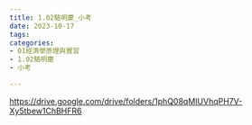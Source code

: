 ```yaml
---
title: 1.02駱明慶_小考
date: 2023-10-17
tags: 
categories:
- 01經濟學原理與實習
- 1.02駱明慶
- 小考

---
```

https://drive.google.com/drive/folders/1phQ08qMIUVhqPH7V-Xy5tbew1ChBHFR6
